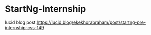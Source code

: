 # StartNg-Internship
lucid blog post:https://lucid.blog/ekekhorabraham/post/startng-pre-internship-css-149

